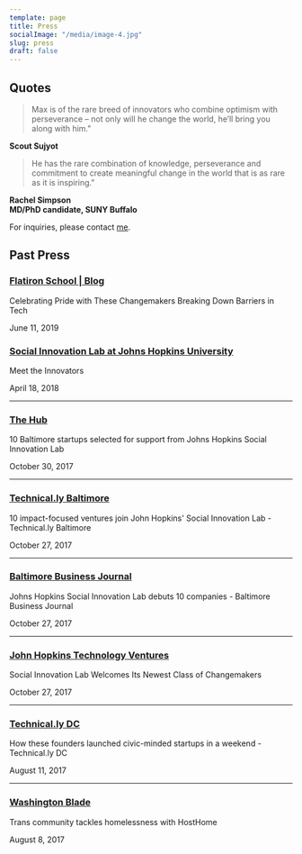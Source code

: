 ```yaml
---
template: page
title: Press
socialImage: "/media/image-4.jpg"
slug: press
draft: false
---
```

<div>
<h2 class="header">Quotes</h2>
   <blockquote>Max is of the rare breed of innovators who combine optimism with perseverance – not only will he change the world, he’ll bring you along with him."</blockquote>
   <div class="right"><strong>Scout Sujyot</strong></div>
    <blockquote>He has the rare combination of knowledge, perseverance and commitment to create meaningful change in the world that is as rare as it is inspiring."</blockquote>
   <div class="right"><strong>Rachel Simpson<br /></strong><strong>MD/PhD candidate, </strong><strong>SUNY Buffalo</strong></div>
<div>

<p>For inquiries, please contact <a href="mailto:max@smartlogic.io">me</a>.</p>

<h2 class="header">Past Press</h2>

<!-- Flatiron School Blog Post For Pride -->
<a href="http://bit.ly/2WCSxs1">
    <h3 class ="presstitle">Flatiron School | Blog</h3></a>

<div class = "grid-x">
    <p class = "cell large-15 small-15">Celebrating Pride with  These Changemakers Breaking Down Barriers in Tech</p>
    <p class = "date cell large-5 small-5">June 11, 2019</p>
</div>
<!-- SIL Medium Article -->
<a href = "https://bit.ly/2HJIF9W">
    <h3 class = "presstitle">Social Innovation Lab at Johns Hopkins University</h3>
</a>
<div class = "grid-x">
    <p class = "cell large-15 small-15">Meet the Innovators</p>
    <p class = "date cell large-5 small-5">April 18, 2018</p>
</div>
<hr>
<!-- The Hub -->
<a href = "http://bit.ly/2iO0tIO">
    <h3 class = "presstitle">The Hub</h3>
</a>
<div class = "grid-x">
    <p class = "cell large-15 small-15">10 Baltimore startups selected for support from Johns Hopkins Social Innovation Lab</p>
    <p class = "date cell large-5 small-5">October 30, 2017</p>
</div>
<hr>
<!-- Technical.ly Baltimore -->
<a href = "http://bit.ly/2ySxCcH">
    <h3 class = "presstitle">Technical.ly Baltimore</h3>
</a>
<div class = "grid-x">
    <p class = "cell large-15 small-15">10 impact-focused ventures join John Hopkins' Social Innovation Lab - Technical.ly Baltimore</p>
    <p class = "date cell large-5 small-5">October 27, 2017</p>
</div>
<hr>
<!-- Baltimore Business Journal -->
<a href = "http://bit.ly/2AoUezv">
    <h3 class = "presstitle">Baltimore Business Journal</h3>
</a>
<div class = "grid-x">
    <p class = "cell large-15 small-15">Johns Hopkins Social Innovation Lab debuts 10 companies - Baltimore Business Journal</p>
    <p class = "date cell large-5 small-5">October 27, 2017</p>
</div>
<hr>
<!-- Hopkins Social Innovation Lab -->
<a href = "http://bit.ly/2A8nLfL">
    <h3 class = "presstitle">John Hopkins Technology Ventures</h3>
</a>
<div class = "grid-x">
    <p class = "cell large-15 small-15">Social Innovation Lab Welcomes Its Newest Class of Changemakers</p>
    <p class = "date cell large-5 small-5">October 27, 2017</p>
</div>
<hr>
<!-- Technical.ly DC -->
<a href = "http://bit.ly/2uxFTNU">
    <h3 class = "presstitle">Technical.ly DC</h3>
</a>
<div class = "grid-x">
    <p class = "cell large-15 small-15">How these founders launched civic-minded startups in a weekend - Technical.ly DC</p>
    <p class = "date cell large-5 small-5">August 11, 2017</p>
</div>
<hr>
<!-- Washington Blade -->
<a href = "http://bit.ly/2wIDwbI">
    <h3 class = "presstitle">Washington Blade</h3>
</a>
<div class = "grid-x">
    <p class = "cell large-15 small-15">Trans community tackles homelessness with HostHome</p>
    <p class = "date cell large-5 small-5">August 8, 2017</p>
</div>
</div>
